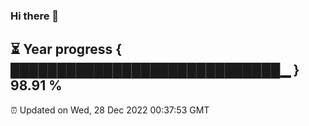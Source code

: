 ### Hi there 👋
⏳ Year progress { █████████████████████████████▁ } 98.91 %
---
⏰ Updated on Wed, 28 Dec 2022 00:37:53 GMT


